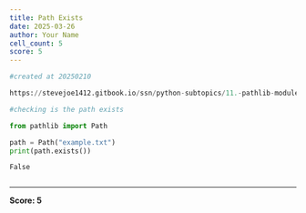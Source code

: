 ```yaml
---
title: Path Exists
date: 2025-03-26
author: Your Name
cell_count: 5
score: 5
---
```


```python
#created at 20250210
```


```python
https://stevejoe1412.gitbook.io/ssn/python-subtopics/11.-pathlib-module
```


```python
#checking is the path exists
```


```python
from pathlib import Path

path = Path("example.txt")
print(path.exists())
```

    False



```python

```


---
**Score: 5**